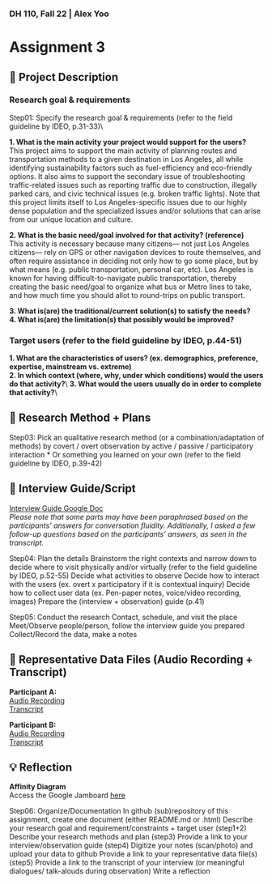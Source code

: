 ### DH 110, Fall 22 | Alex Yoo
# Assignment 3

## :small_blue_diamond: Project Description
### Research goal & requirements
Step01: Specify the research goal & requirements (refer to the field guideline by IDEO, p.31-33)\

**1. What is the main activity your project would support for the users?**\
This project aims to support the main activity of planning routes and transportation methods to a given destination in Los Angeles, all while identifying sustainability factors such as fuel-efficiency and eco-friendly options. It also aims to support the secondary issue of troubleshooting traffic-related issues such as reporting traffic due to construction, illegally parked cars, and civic technical issues (e.g. broken traffic lights). Note that this project limits itself to Los Angeles-specific issues due to our highly dense population and the specialized issues and/or solutions that can arise from our unique location and culture. 

**2. What is the basic need/goal involved for that activity? (reference)**\
This activity is necessary because many citizens— not just Los Angeles citizens— rely on GPS or other navigation devices to route themselves, and often require assistance in deciding not only how to go some place, but by what means (e.g. public transportation, personal car, etc). Los Angeles is known for having difficult-to-navigate public transportation, thereby creating the basic need/goal to organize what bus or Metro lines to take, and how much time you should allot to round-trips on public transport.   

**3. What is(are) the traditional/current solution(s) to satisfy the needs?**\
**4. What is(are) the limitation(s) that possibly would be improved?**

### Target users (refer to the field guideline by IDEO, p.44-51)
**1. What are the characteristics of users? (ex. demographics, preference, expertise, mainstream vs. extreme)**\
**2. In which context (where, why, under which conditions) would the users do that activity?**\ 
**3. What would the users usually do in order to complete that activity?**\

## :small_blue_diamond: Research Method + Plans

Step03: Pick an qualitative research method (or a combination/adaptation of methods) 
by covert / overt observation
by active / passive / participatory interaction * 
Or something you learned on your own (refer to the field guideline by IDEO, p.39-42)

## :small_blue_diamond: Interview Guide/Script

[Interview Guide Google Doc](https://docs.google.com/document/d/1GGkm1xfr-2ujvXvhCqpXRNmkW0pxDSDwYxur1dNQg0k/edit?usp=sharing)\
*Please note that some parts may have been paraphrased based on the participants’ answers for conversation fluidity. Additionally, I asked a few follow-up questions based on the participants’ answers, as seen in the transcript.*

Step04: Plan the details
Brainstorm the right contexts and narrow down to decide where to visit physically and/or virtually (refer to the field guideline by IDEO, p.52-55)
Decide what activities to observe
Decide how to interact with the users (ex. overt x participatory if it is contextual inquiry)
Decide how to collect user data (ex. Pen-paper notes, voice/video recording, images)
Prepare the (interview + observation) guide (p.41)

Step05: Conduct the research
Contact, schedule, and visit the place
Meet/Observe people/person, follow the interview guide you prepared
Collect/Record the data, make a notes

## :small_blue_diamond: Representative Data Files (Audio Recording + Transcript)

**Participant A:**\
[Audio Recording]()\
[Transcript]()

**Participant B:**\
[Audio Recording]()\
[Transcript]()


## 💡 Reflection 

**Affinity Diagram** \
Access the Google Jamboard [here](https://jamboard.google.com/d/1WQhKhfmTVwRWVaMMKcfz-ryMCnpLUjUkdUbJ2fs6mtI/edit?usp=sharing)

Step06: Organize/Documentation
In github (sub)repository of this assignment, create one document (either README.md or .html)
Describe your research goal and requirement/constraints + target user (step1+2)
Describe your research methods and plan (step3)
Provide a link to your interview/observation guide (step4) 
Digitize your notes (scan/photo) and upload your data to github
Provide a link to your representative data file(s) (step5)
Provide a link to the transcript of your interview (or meaningful dialogues/ talk-alouds during observation) 
Write a reflection

